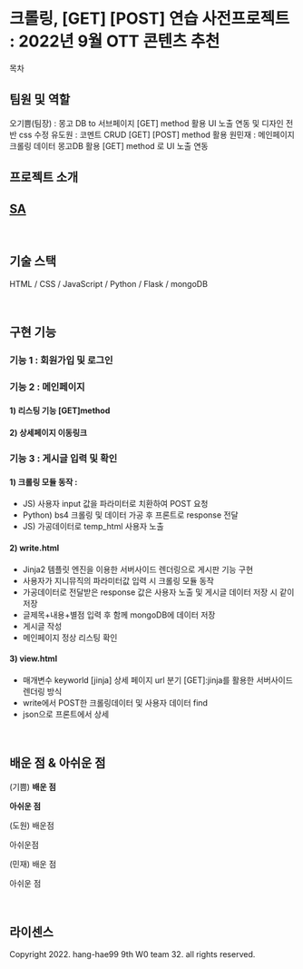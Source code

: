# 크롤링, [GET] [POST] 연습 사전프로젝트 : 2022년 9월 OTT 콘텐츠 추천


목차

## 팀원 및 역할

오기쁨(팀장) : 몽고 DB to 서브페이지 [GET] method 활용 UI 노출 연동 및 디자인 전반 css 수정 
유도원 : 코멘트 CRUD [GET] [POST] method 활용
원민재 : 메인페이지 크롤링 데이터 몽고DB 활용 [GET] method 로 UI 노출 연동

## 프로젝트 소개

<p align="justify">

## <a href="https://www.notion.so/joyfive/32-d9ad428c46a84647b6289da3801ae337">SA</a>

<br>

## 기술 스택

HTML / CSS / JavaScript / Python / Flask / mongoDB

<br>

## 구현 기능

### 기능 1 : 회원가입 및 로그인


### 기능 2 : 메인페이지
#### 1) 리스팅 기능 [GET]method


#### 2) 상세페이지 이동링크


### 기능 3 : 게시글 입력 및 확인
#### 1) 크롤링 모듈 동작 : 
- JS) 사용자 input 값을 파라미터로 치환하여 POST 요청 
- Python) bs4 크롤링 및 데이터 가공 후 프론트로 response 전달 
- JS) 가공데이터로 temp_html 사용자 노출

#### 2) write.html 
- Jinja2 템플릿 엔진을 이용한 서버사이드 렌더링으로 게시판 기능 구현 
- 사용자가 지니뮤직의 파라미터값 입력 시 크롤링 모듈 동작
- 가공데이터로 전달받은 response 값은 사용자 노출 및 게시글 데이터 저장 시 같이 저장 
- 글제목+내용+별점 입력 후 함께 mongoDB에 데이터 저장 
- 게시글 작성 
- 메인페이지 정상 리스팅 확인

#### 3) view.html 
- 매개변수 keyworld [jinja] 상세 페이지 url 분기 [GET]:jinja를 활용한 서버사이드렌더링 방식
- write에서 POST한 크롤링데이터 및 사용자 데이터 find
- json으로 프론트에서 상세

<br>

## 배운 점 & 아쉬운 점

(기쁨)
<b> 배운 점</b>


<b>아쉬운 점</b>


(도원)
배운점 <br>


아쉬운점 <br>


(민재)
배운 점 <br>


아쉬운 점 <br>


<p align="justify">

</p>

<br>

## 라이센스

Copyright 2022. hang-hae99 9th W0 team 32. all rights reserved.
